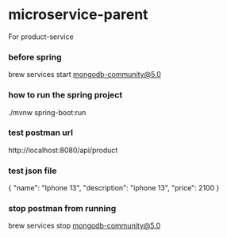# microservice-parent

For product-service

### before spring
brew services start mongodb-community@5.0

### how to run the spring project
./mvnw spring-boot:run

### test postman url
http://localhost:8080/api/product

### test json file
{
  "name": "Iphone 13",
  "description": "iphone 13",
  "price": 2100
}

### stop postman from running
brew services stop mongodb-community@5.0